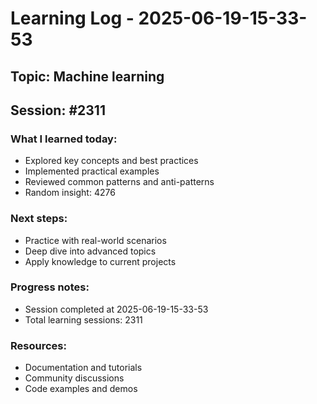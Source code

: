 # Learning Log - 2025-06-19-15-33-53

## Topic: Machine learning
## Session: #2311

### What I learned today:
- Explored key concepts and best practices
- Implemented practical examples  
- Reviewed common patterns and anti-patterns
- Random insight: 4276

### Next steps:
- Practice with real-world scenarios
- Deep dive into advanced topics
- Apply knowledge to current projects

### Progress notes:
- Session completed at 2025-06-19-15-33-53
- Total learning sessions: 2311

### Resources:
- Documentation and tutorials
- Community discussions
- Code examples and demos

